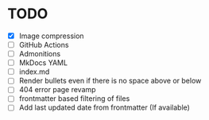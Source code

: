# TODO
- [x] Image compression 
- [ ] GitHub Actions
- [ ] Admonitions
- [ ] MkDocs YAML
- [ ] index.md
- [ ] Render bullets even if there is no space above or below
- [ ] 404 error page revamp
- [ ] frontmatter based filtering of files
- [ ] Add last updated date from frontmatter (If available)